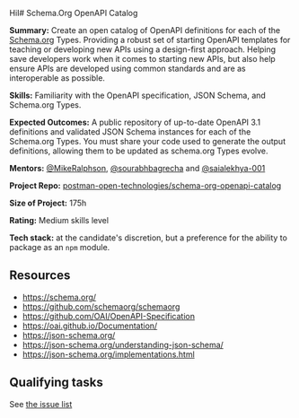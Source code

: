 HiI# Schema.Org OpenAPI Catalog

**Summary:** Create an open catalog of OpenAPI definitions for each of the [Schema.org](https://schema.org/) Types. Providing a robust set of starting OpenAPI templates for teaching or developing new APIs using a design-first approach. Helping save developers work when it comes to starting new APIs, but also help ensure APIs are developed using common standards and are as interoperable as possible.

**Skills:** Familiarity with the OpenAPI specification, JSON Schema, and Schema.org Types.

**Expected Outcomes:** A public repository of up-to-date OpenAPI 3.1 definitions and validated JSON Schema instances for each of the Schema.org Types. You must share your code used to generate the output definitions, allowing them to be updated as schema.org Types evolve.

**Mentors:** [@MikeRalphson](https://github.com/MikeRalphson), [@sourabhbagrecha](https://github.com/sourabhbagrecha) and [@saialekhya-001](https://github.com/saialekhya-001)

**Project Repo:** [postman-open-technologies/schema-org-openapi-catalog](https://github.com/postman-open-technologies/schema-org-openapi-catalog) 

**Size of Project:** 175h

**Rating:** Medium skills level

**Tech stack:** at the candidate's discretion, but a preference for the ability to package as an `npm` module. 

## Resources

* https://schema.org/
* https://github.com/schemaorg/schemaorg
* https://github.com/OAI/OpenAPI-Specification
* https://oai.github.io/Documentation/
* https://json-schema.org/
* https://json-schema.org/understanding-json-schema/
* https://json-schema.org/implementations.html

## Qualifying tasks

See [the issue list](https://github.com/postman-open-technologies/schema-org-openapi-catalog/issues) 

